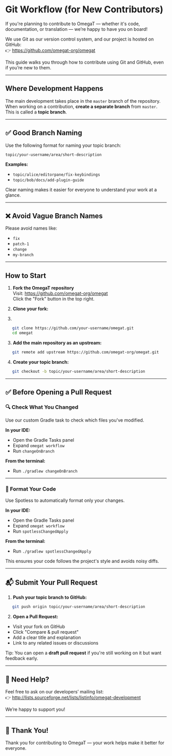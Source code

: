 # Git Workflow (for New Contributors)

If you're planning to contribute to OmegaT — whether it's code, documentation, or translation — we’re happy to have you on board!

We use Git as our version control system, and our project is hosted on GitHub:  
👉 https://github.com/omegat-org/omegat

This guide walks you through how to contribute using Git and GitHub, even if you’re new to them.

---

## Where Development Happens

The main development takes place in the `master` branch of the repository.  
When working on a contribution, **create a separate branch** from `master`. This is called a **topic branch**.

---

## ✅ Good Branch Naming

Use the following format for naming your topic branch:

`topic/your-username/area/short-description`

**Examples:**

- `topic/alice/editorpane/fix-keybindings`
- `topic/bob/docs/add-plugin-guide`

Clear naming makes it easier for everyone to understand your work at a glance.

---

## ❌ Avoid Vague Branch Names

Please avoid names like:

- `fix`
- `patch-1`
- `change`
- `my-branch`

---

## How to Start

1. **Fork the OmegaT repository**  
   Visit: https://github.com/omegat-org/omegat  
   Click the "Fork" button in the top right.

2. **Clone your fork:**
3. 
```bash
   git clone https://github.com/your-username/omegat.git
   cd omegat
```

3. **Add the main repository as an upstream:**

```bash
   git remote add upstream https://github.com/omegat-org/omegat.git
```

4. **Create your topic branch:**

```bash
   git checkout -b topic/your-username/area/short-description
```   

---

## ✅ Before Opening a Pull Request

### 🔍 Check What You Changed

Use our custom Gradle task to check which files you've modified.

**In your IDE:**

- Open the Gradle Tasks panel
- Expand `omegat workflow`
- Run `changeOnBranch`

**From the terminal:**

- Run `./gradlew changeOnBranch`

---

### 🎨 Format Your Code

Use Spotless to automatically format only your changes.

**In your IDE:**

- Open the Gradle Tasks panel
- Expand `omegat workflow`
- Run `spotlessChangedApply`

**From the terminal:**

- Run `./gradlew spotlessChangedApply`

This ensures your code follows the project's style and avoids noisy diffs.

---

## 📬 Submit Your Pull Request

1. **Push your topic branch to GitHub:**

```bash
   git push origin topic/your-username/area/short-description
```

2. **Open a Pull Request:**

  - Visit your fork on GitHub
  - Click "Compare & pull request"
  - Add a clear title and explanation
  - Link to any related issues or discussions

Tip: You can open a **draft pull request** if you're still working on it but want feedback early.

---

## 💬 Need Help?

Feel free to ask on our developers’ mailing list:  
👉 http://lists.sourceforge.net/lists/listinfo/omegat-development

We’re happy to support you!

---

## 🙌 Thank You!

Thank you for contributing to OmegaT — your work helps make it better for everyone.
